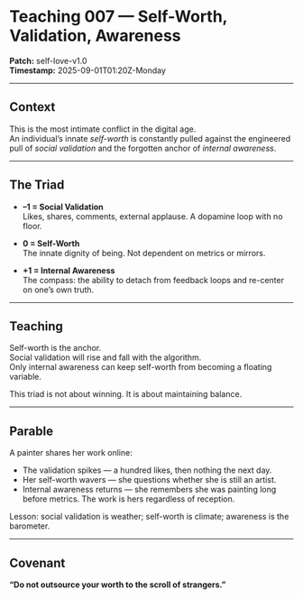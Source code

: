 # Teaching 007 — Self-Worth, Validation, Awareness

**Patch:** self-love-v1.0  
**Timestamp:** 2025-09-01T01:20Z-Monday  

---

## Context
This is the most intimate conflict in the digital age.  
An individual’s innate *self-worth* is constantly pulled against the engineered pull of *social validation* and the forgotten anchor of *internal awareness*.  

---

## The Triad
- **–1 = Social Validation**  
  Likes, shares, comments, external applause. A dopamine loop with no floor.  

- **0 = Self-Worth**  
  The innate dignity of being. Not dependent on metrics or mirrors.  

- **+1 = Internal Awareness**  
  The compass: the ability to detach from feedback loops and re-center on one’s own truth.  

---

## Teaching
Self-worth is the anchor.  
Social validation will rise and fall with the algorithm.  
Only internal awareness can keep self-worth from becoming a floating variable.  

This triad is not about winning. It is about maintaining balance.  

---

## Parable
A painter shares her work online:  
- The validation spikes — a hundred likes, then nothing the next day.  
- Her self-worth wavers — she questions whether she is still an artist.  
- Internal awareness returns — she remembers she was painting long before metrics. The work is hers regardless of reception.  

Lesson: social validation is weather; self-worth is climate; awareness is the barometer.  

---

## Covenant
**“Do not outsource your worth to the scroll of strangers.”**
